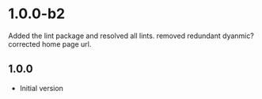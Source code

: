 # 1.0.0-b2
Added the lint package and resolved all lints.
removed redundant dyanmic?
corrected home page url.

## 1.0.0

- Initial version
